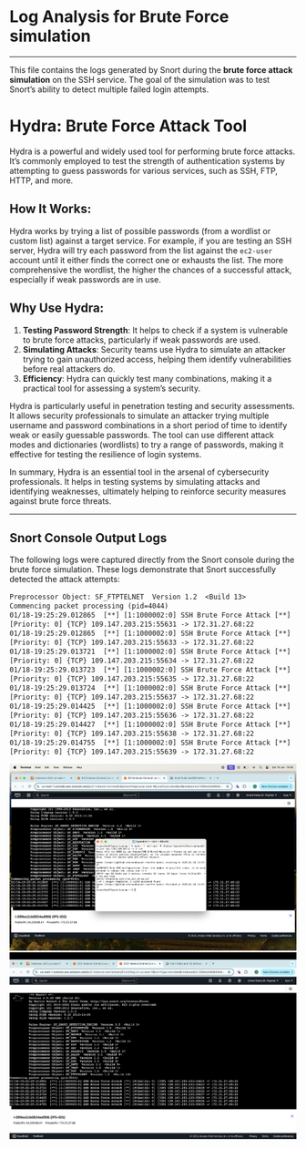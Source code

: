 # Log Analysis for Brute Force simulation

---

This file contains the logs generated by Snort during the **brute force attack simulation** on the SSH service. The goal of the simulation was to test Snort’s ability to detect multiple failed login attempts.

# Hydra: Brute Force Attack Tool

Hydra is a powerful and widely used tool for performing brute force attacks. It’s commonly employed to test the strength of authentication systems by attempting to guess passwords for various services, such as SSH, FTP, HTTP, and more.

## How It Works:
Hydra works by trying a list of possible passwords (from a wordlist or custom list) against a target service. For example, if you are testing an SSH server, Hydra will try each password from the list against the `ec2-user` account until it either finds the correct one or exhausts the list. The more comprehensive the wordlist, the higher the chances of a successful attack, especially if weak passwords are in use.

## Why Use Hydra:
1. **Testing Password Strength**: It helps to check if a system is vulnerable to brute force attacks, particularly if weak passwords are used.
2. **Simulating Attacks**: Security teams use Hydra to simulate an attacker trying to gain unauthorized access, helping them identify vulnerabilities before real attackers do.
3. **Efficiency**: Hydra can quickly test many combinations, making it a practical tool for assessing a system’s security.

Hydra is particularly useful in penetration testing and security assessments. It allows security professionals to simulate an attacker trying multiple username and password combinations in a short period of time to identify weak or easily guessable passwords. The tool can use different attack modes and dictionaries (wordlists) to try a range of passwords, making it effective for testing the resilience of login systems.

In summary, Hydra is an essential tool in the arsenal of cybersecurity professionals. It helps in testing systems by simulating attacks and identifying weaknesses, ultimately helping to reinforce security measures against brute force threats.

--- 

## Snort Console Output Logs

The following logs were captured directly from the Snort console during the brute force simulation. These logs demonstrate that Snort successfully detected the attack attempts:

```plaintext
Preprocessor Object: SF_FTPTELNET  Version 1.2  <Build 13>
Commencing packet processing (pid=4044)
01/18-19:25:29.012865  [**] [1:1000002:0] SSH Brute Force Attack [**] [Priority: 0] {TCP} 109.147.203.215:55631 -> 172.31.27.68:22
01/18-19:25:29.012865  [**] [1:1000002:0] SSH Brute Force Attack [**] [Priority: 0] {TCP} 109.147.203.215:55633 -> 172.31.27.68:22
01/18-19:25:29.013721  [**] [1:1000002:0] SSH Brute Force Attack [**] [Priority: 0] {TCP} 109.147.203.215:55634 -> 172.31.27.68:22
01/18-19:25:29.013723  [**] [1:1000002:0] SSH Brute Force Attack [**] [Priority: 0] {TCP} 109.147.203.215:55635 -> 172.31.27.68:22
01/18-19:25:29.013724  [**] [1:1000002:0] SSH Brute Force Attack [**] [Priority: 0] {TCP} 109.147.203.215:55637 -> 172.31.27.68:22
01/18-19:25:29.014425  [**] [1:1000002:0] SSH Brute Force Attack [**] [Priority: 0] {TCP} 109.147.203.215:55636 -> 172.31.27.68:22
01/18-19:25:29.014427  [**] [1:1000002:0] SSH Brute Force Attack [**] [Priority: 0] {TCP} 109.147.203.215:55638 -> 172.31.27.68:22
01/18-19:25:29.014755  [**] [1:1000002:0] SSH Brute Force Attack [**] [Priority: 0] {TCP} 109.147.203.215:55639 -> 172.31.27.68:22
```
![brute-force](/screenshots/Brute-force.png)
![logs](/screenshots/Logs.png)